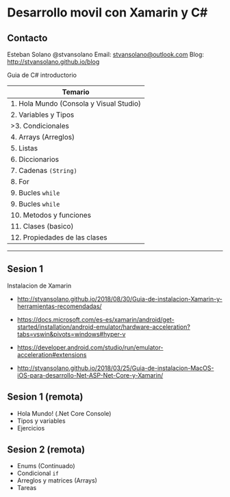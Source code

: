 # Desarrollo movil con Xamarin y C#

## Contacto
Esteban Solano @stvansolano 
Email: stvansolano@outlook.com 
Blog: http://stvansolano.github.io/blog

Guia de C# introductorio


| Temario			     				                        |
|---------------------------------------------------------------|
|	1. Hola Mundo (Consola y Visual Studio)   		            |
|	2. Variables y Tipos   		                                |
|  >3. Condicionales                                            |
|   4. Arrays (Arreglos)                                        |
|   5. Listas                                                   |
|   6. Diccionarios                                             |
|   7. Cadenas `(String)`                                       |
|   8. For                                                      |
|   9. Bucles `while`                                           |
|   9. Bucles `while`                                           |
|   10. Metodos y funciones                                     |
|   11. Clases (basico)                                         |
|   12. Propiedades de las clases                               |
-----------------------------------------------------------------

## Sesion 1

Instalacion de Xamarin

* http://stvansolano.github.io/2018/08/30/Guia-de-instalacion-Xamarin-y-herramientas-recomendadas/

* https://docs.microsoft.com/es-es/xamarin/android/get-started/installation/android-emulator/hardware-acceleration?tabs=vswin&pivots=windows#hyper-v

* https://developer.android.com/studio/run/emulator-acceleration#extensions

* http://stvansolano.github.io/2018/03/25/Guia-de-instalacion-MacOS-iOS-para-desarrollo-Net-ASP-Net-Core-y-Xamarin/

## Sesion 1 (remota)

* Hola Mundo! (.Net Core Console)
* Tipos y variables
* Ejercicios


## Sesion 2 (remota)

* Enums (Continuado)
* Condicional `if`
* Arreglos y matrices (Arrays)
* Tareas